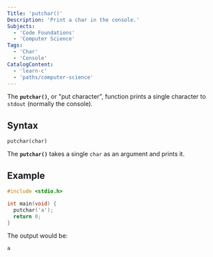```yaml
---
Title: 'putchar()'
Description: 'Print a char in the console.'
Subjects:
  - 'Code Foundations'
  - 'Computer Science'
Tags:
  - 'Char'
  - 'Console'
CatalogContent:
  - 'learn-c'
  - 'paths/computer-science'
---
```


The **`putchar()`**, or "put character", function prints a single character to `stdout` (normally the console).

## Syntax

```pseudo
putchar(char)
```

The **`putchar()`** takes a single `char` as an argument and prints it.

## Example

```c
#include <stdio.h>

int main(void) {
  putchar('a');
  return 0;
}
```

The output would be:

```shell
a
```